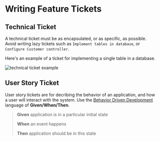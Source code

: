 # Writing Feature Tickets

## Technical Ticket

A technical ticket must be as encapsulated, or as specific, as possible. Avoid writing lazy tickets such as `Implement tables in database`, or `Configure Customer controller`.

Here's an example of a ticket for implementing a single table in a database.

![technical ticket example](./images/technical.png)

## User Story Ticket

User story tickets are for decribing the behavior of an application, and how a user will interact with the system. Use the [Behavior Driven Development](https://en.wikipedia.org/wiki/Behavior-driven_development) language of **Given/When/Then**.

> **Given** application is in a particular initial state
> 
> **When** an event happens
> 
> **Then** application should be in this state
